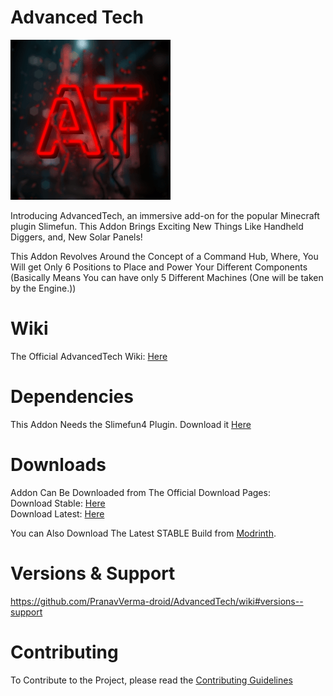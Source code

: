 # Advanced Tech
![AdvancedTech](images/Logo/logo.gif)  

Introducing AdvancedTech, an immersive add-on for the popular Minecraft plugin Slimefun. This Addon Brings Exciting New Things Like Handheld Diggers, and, New Solar Panels!

This Addon Revolves Around the Concept of a Command Hub, Where, You Will get Only 6 Positions to Place and Power Your Different Components (Basically Means You can have only 5 Different Machines (One will be taken by the Engine.))

# Wiki
The Official AdvancedTech Wiki: [Here](https://github.com/PranavVerma-droid/AdvancedTech/wiki)
# Dependencies
This Addon Needs the Slimefun4 Plugin.
Download it [Here](https://thebusybiscuit.github.io/builds/TheBusyBiscuit/Slimefun4/master/)

# Downloads
Addon Can Be Downloaded from The Official Download Pages: <br>
Download Stable: [Here](https://thebusybiscuit.github.io/builds/PranavVerma-droid/AdvancedTech/stable) <br>
Download Latest: [Here](https://thebusybiscuit.github.io/builds/PranavVerma-droid/AdvancedTech/dev)

You can Also Download The Latest STABLE Build from [Modrinth](https://modrinth.com/plugin/advancedtech-slimefun).
# Versions & Support

https://github.com/PranavVerma-droid/AdvancedTech/wiki#versions--support

# Contributing
To Contribute to the Project, please read the [Contributing Guidelines](.github/CONTRIBUTING.md)
